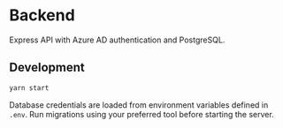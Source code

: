 # Backend

Express API with Azure AD authentication and PostgreSQL.

## Development

```bash
yarn start
```

Database credentials are loaded from environment variables defined in `.env`.
Run migrations using your preferred tool before starting the server.
